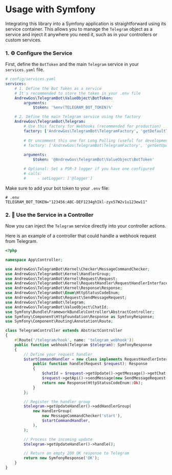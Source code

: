 # Usage with Symfony

Integrating this library into a Symfony application is straightforward using its service container.
This allows you to manage the `Telegram` object as a service and inject it anywhere you need it, such as in your controllers or custom services.

### 1. ⚙️ Configure the Service

First, define the `BotToken` and the main `Telegram` service in your `services.yaml` file.

```yaml
# config/services.yaml
services:
    # 1. Define the Bot Token as a service
    # It's recommended to store the token in your .env file
    AndrewGos\TelegramBot\ValueObject\BotToken:
        arguments:
            $token: '%env(TELEGRAM_BOT_TOKEN)%'

    # 2. Define the main Telegram service using the factory
    AndrewGos\TelegramBot\Telegram:
        # Use this factory for Webhooks (recommended for production)
        factory: ['AndrewGos\TelegramBot\TelegramFactory', 'getDefaultTelegram']
        
        # Or uncomment this one for Long Polling (useful for development)
        # factory: ['AndrewGos\TelegramBot\TelegramFactory', 'getGetUpdatesTelegram']
        
        arguments:
            $token: '@AndrewGos\TelegramBot\ValueObject\BotToken'

        # Optional: Set a PSR-3 logger if you have one configured
        # calls:
        #     - setLogger: ['@logger']
```

Make sure to add your bot token to your `.env` file:
```dotenv
# .env
TELEGRAM_BOT_TOKEN="123456:ABC-DEF1234ghIkl-zyx57W2v1u123ew11"
```

### 2. 🔌 Use the Service in a Controller

Now you can inject the `Telegram` service directly into your controller actions.

Here is an example of a controller that could handle a webhook request from Telegram.

```php
<?php

namespace App\Controller;

use AndrewGos\TelegramBot\Kernel\Checker\MessageCommandChecker;
use AndrewGos\TelegramBot\Kernel\HandlerGroup;
use AndrewGos\TelegramBot\Kernel\Request\Request;
use AndrewGos\TelegramBot\Kernel\RequestHandler\RequestHandlerInterface;
use AndrewGos\TelegramBot\Kernel\Response\Response;
use AndrewGos\TelegramBot\Enum\HttpStatusCodeEnum;
use AndrewGos\TelegramBot\Request\SendMessageRequest;
use AndrewGos\TelegramBot\Telegram;
use AndrewGos\TelegramBot\ValueObject\ChatId;
use Symfony\Bundle\FrameworkBundle\Controller\AbstractController;
use Symfony\Component\HttpFoundation\Response as SymfonyResponse;
use Symfony\Component\Routing\Annotation\Route;

class TelegramController extends AbstractController
{
    #[Route('/telegram/hook', name: 'telegram_webhook')]
    public function webhook(Telegram $telegram): SymfonyResponse
    {
        // Define your request handler
        $startCommandHandler = new class implements RequestHandlerInterface {
            public function handle(Request $request): Response
            {
                $chatId = $request->getUpdate()->getMessage()->getChat()->getId();
                $request->getApi()->sendMessage(new SendMessageRequest(new ChatId($chatId), 'Hello from Symfony!'));
                return new Response(HttpStatusCodeEnum::Ok);
            }
        };

        // Register the handler group
        $telegram->getUpdateHandler()->addHandlerGroup(
            new HandlerGroup(
                new MessageCommandChecker('start'),
                $startCommandHandler,
            ),
        );

        // Process the incoming update
        $telegram->getUpdateHandler()->handle();

        // Return an empty 200 OK response to Telegram
        return new SymfonyResponse('OK');
    }
}
```
